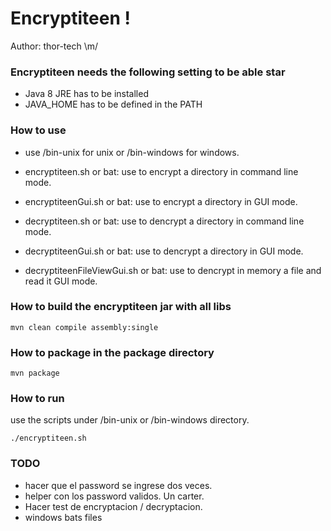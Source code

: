 # Encryptiteen !


Author: thor-tech \m/

### Encryptiteen needs the following setting to be able star

* Java 8 JRE has to be installed
* JAVA_HOME has to be defined in the PATH

### How to use

* use /bin-unix for unix or /bin-windows for windows.

* encryptiteen.sh or bat: use to encrypt a directory in command line mode.

* encryptiteenGui.sh or bat: use to encrypt a directory in GUI mode.

* decryptiteen.sh or bat: use to dencrypt a directory in command line mode.

* decryptiteenGui.sh or bat: use to dencrypt a directory in GUI mode.

* decryptiteenFileViewGui.sh or bat: use to dencrypt in memory a file and read it GUI mode.



### How to build the encryptiteen jar with all libs
```
mvn clean compile assembly:single
```


###  How to package in the package directory
```
mvn package
```

###  How to run

use the scripts under /bin-unix or /bin-windows directory.

```
./encryptiteen.sh
```

### TODO

* hacer que el password se ingrese dos veces.
* helper con los password validos. Un carter.
* Hacer test de encryptacion / decryptacion.
* windows bats files

